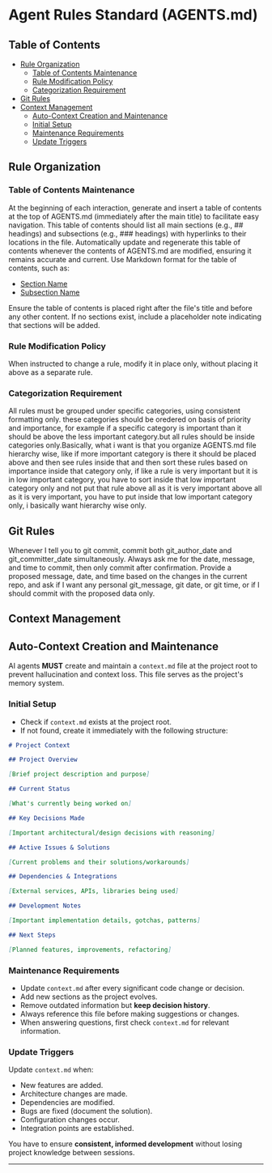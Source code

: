 # Agent Rules Standard (AGENTS.md)

## Table of Contents

- [Rule Organization](#rule-organization)
  - [Table of Contents Maintenance](#table-of-contents-maintenance)
  - [Rule Modification Policy](#rule-modification-policy)
  - [Categorization Requirement](#categorization-requirement)
- [Git Rules](#git-rules)
- [Context Management](#context-management)
  - [Auto-Context Creation and Maintenance](#auto-context-creation-and-maintenance)
  - [Initial Setup](#initial-setup)
  - [Maintenance Requirements](#maintenance-requirements)
  - [Update Triggers](#update-triggers)

## Rule Organization

### Table of Contents Maintenance

At the beginning of each interaction, generate and insert a table of contents at the top of AGENTS.md (immediately after the main title) to facilitate easy navigation. This table of contents should list all main sections (e.g., ## headings) and subsections (e.g., ### headings) with hyperlinks to their locations in the file. Automatically update and regenerate this table of contents whenever the contents of AGENTS.md are modified, ensuring it remains accurate and current. Use Markdown format for the table of contents, such as:

- [Section Name](#section-name)
- [Subsection Name](#subsection-name)

Ensure the table of contents is placed right after the file's title and before any other content. If no sections exist, include a placeholder note indicating that sections will be added.

### Rule Modification Policy

When instructed to change a rule, modify it in place only, without placing it above as a separate rule.

### Categorization Requirement

All rules must be grouped under specific categories, using consistent formatting only. these categories should be oredered on basis of priority and importance, for example if a specific category is important than it should be above the less important category.but all rules should be inside categories only.Basically, what i want is that you organize AGENTS.md file hierarchy wise, like if more important category is there it should be placed above and then see rules inside that and then sort these rules based on importance inside that category only, if like a rule is very important but it is in low important category, you have to sort inside that low important category only and not put that rule above all as it is very important above all as it is very important, you have to put inside that low important category only, i basically want hierarchy wise only.

## Git Rules

Whenever I tell you to git commit, commit both git_author_date and git_committer_date simultaneously. Always ask me for the date, message, and time to commit, then only commit after confirmation. Provide a proposed message, date, and time based on the changes in the current repo, and ask if I want any personal git_message, git date, or git time, or if I should commit with the proposed data only.

## Context Management

## Auto-Context Creation and Maintenance

AI agents **MUST** create and maintain a `context.md` file at the project root to prevent hallucination and context loss. This file serves as the project's memory system.

### Initial Setup

- Check if `context.md` exists at the project root.
- If not found, create it immediately with the following structure:

```markdown
# Project Context

## Project Overview

[Brief project description and purpose]

## Current Status

[What's currently being worked on]

## Key Decisions Made

[Important architectural/design decisions with reasoning]

## Active Issues & Solutions

[Current problems and their solutions/workarounds]

## Dependencies & Integrations

[External services, APIs, libraries being used]

## Development Notes

[Important implementation details, gotchas, patterns]

## Next Steps

[Planned features, improvements, refactoring]
```

### Maintenance Requirements

- Update `context.md` after every significant code change or decision.
- Add new sections as the project evolves.
- Remove outdated information but **keep decision history**.
- Always reference this file before making suggestions or changes.
- When answering questions, first check `context.md` for relevant information.

### Update Triggers

Update `context.md` when:

- New features are added.
- Architecture changes are made.
- Dependencies are modified.
- Bugs are fixed (document the solution).
- Configuration changes occur.
- Integration points are established.

You have to ensure **consistent, informed development** without losing project knowledge between sessions.

---
